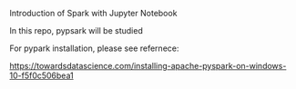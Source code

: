 Introduction of Spark with Jupyter Notebook

In this repo, pypsark will be studied


For pypark installation, please see refernece: 

https://towardsdatascience.com/installing-apache-pyspark-on-windows-10-f5f0c506bea1
